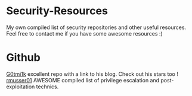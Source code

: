 # Security-Resources
My own compiled list of security repositories and other useful resources. Feel free to contact me if you have some awesome resources :)

# Github

[G0tmi1k](https://github.com/g0tmi1k) excellent repo with a link to his blog. Check out his stars too !\
[rmusser01](https://github.com/rmusser01/Infosec_Reference/blob/master/Draft/Privilege%20Escalation%20%26%20Post-Exploitation.md) AWESOME compiled list of privilege escalation and post-exploitation technics.
